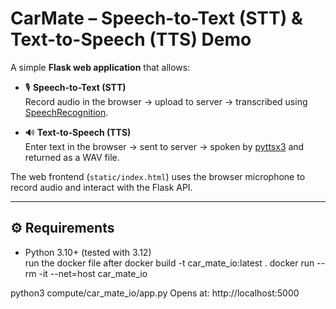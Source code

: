 # CarMate – Speech-to-Text (STT) & Text-to-Speech (TTS) Demo

A simple **Flask web application** that allows:

- 🎙️ **Speech-to-Text (STT)**  
  Record audio in the browser → upload to server → transcribed using [SpeechRecognition](https://pypi.org/project/SpeechRecognition/).

- 🔊 **Text-to-Speech (TTS)**  
  Enter text in the browser → sent to server → spoken by [pyttsx3](https://pypi.org/project/pyttsx3/) and returned as a WAV file.

The web frontend (`static/index.html`) uses the browser microphone to record audio and interact with the Flask API.

---

## ⚙️ Requirements

- Python 3.10+ (tested with 3.12)  
run the docker file after
docker build -t car_mate_io:latest .
docker run --rm -it --net=host car_mate_io


python3 compute/car_mate_io/app.py
Opens at: http://localhost:5000